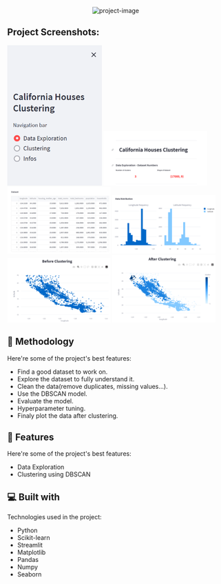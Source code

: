 <p align="center"><img src="https://socialify.git.ci/Alidev11/clustering_web_app/image?issues=1&language=1&name=1&owner=1&pattern=Formal%20Invitation&stargazers=1&theme=Dark" alt="project-image" width="850"></p>

<h2>Project Screenshots:</h2>
<p float="left"> 
<img src="Rapport-img/nav_bar.png" width="220">  
<img src="Rapport-img/shape_data.png" width="240">  
<img src="Rapport-img/data.png" width="240">  
<img src="Rapport-img/data_dist.png" width="240">  
<img src="Rapport-img/bf_clustering.png" width="240">  
<img src="Rapport-img/after_clust.png" width="240">  
</p>

<h2>🧐 Methodology</h2>

Here're some of the project's best features:

*   Find a good dataset to work on.
*   Explore the dataset to fully understand it.
*   Clean the data(remove duplicates, missing values...).
*   Use the DBSCAN model.
*   Evaluate the model.
*   Hyperparameter tuning.
*   Finaly plot the data after clustering.

  
<h2>🧐 Features</h2>

Here're some of the project's best features:

*   Data Exploration
*   Clustering using DBSCAN
    
<h2>💻 Built with</h2>

Technologies used in the project:

*   Python
*   Scikit-learn
*   Streamlit
*   Matplotlib
*   Pandas
*   Numpy
*   Seaborn
